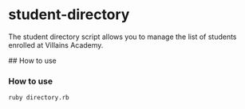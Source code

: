 # student-directory

The student directory script allows you to manage the list of students enrolled at Villains Academy.

## How to use
### How to use

```shell
ruby directory.rb
```
